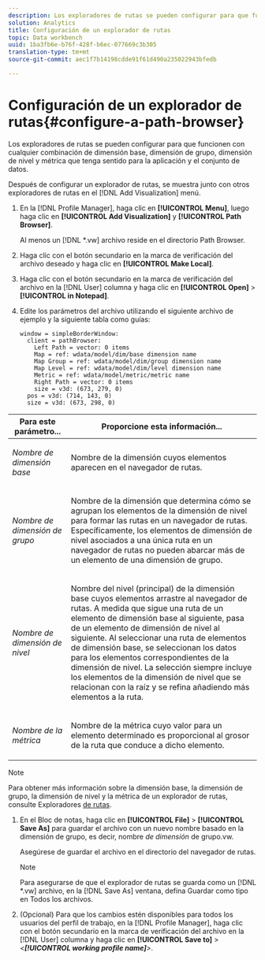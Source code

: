 ```yaml
---
description: Los exploradores de rutas se pueden configurar para que funcionen con cualquier combinación de dimensión base, dimensión de grupo, dimensión de nivel y métrica que tenga sentido para la aplicación y el conjunto de datos.
solution: Analytics
title: Configuración de un explorador de rutas
topic: Data workbench
uuid: 1ba3fb6e-b76f-428f-b6ec-077669c3b305
translation-type: tm+mt
source-git-commit: aec1f7b14198cdde91f61d490a235022943bfedb

---
```



# Configuración de un explorador de rutas{#configure-a-path-browser}

Los exploradores de rutas se pueden configurar para que funcionen con cualquier combinación de dimensión base, dimensión de grupo, dimensión de nivel y métrica que tenga sentido para la aplicación y el conjunto de datos.

Después de configurar un explorador de rutas, se muestra junto con otros exploradores de rutas en el [!DNL Add Visualization] menú.

1. En la [!DNL Profile Manager], haga clic en **[!UICONTROL Menu]**, luego haga clic en **[!UICONTROL Add Visualization]** y **[!UICONTROL Path Browser]**.

   Al menos un [!DNL *.vw] archivo reside en el directorio Path Browser.

1. Haga clic con el botón secundario en la marca de verificación del archivo deseado y haga clic en **[!UICONTROL Make Local]**.
1. Haga clic con el botón secundario en la marca de verificación del archivo en la [!DNL User] columna y haga clic en **[!UICONTROL Open]** > **[!UICONTROL in Notepad]**.
1. Edite los parámetros del archivo utilizando el siguiente archivo de ejemplo y la siguiente tabla como guías:

   ```
   window = simpleBorderWindow: 
     client = pathBrowser: 
       Left Path = vector: 0 items
       Map = ref: wdata/model/dim/base dimension name
       Map Group = ref: wdata/model/dim/group dimension name
       Map Level = ref: wdata/model/dim/level dimension name
       Metric = ref: wdata/model/metric/metric name
       Right Path = vector: 0 items
       size = v3d: (673, 279, 0)
     pos = v3d: (714, 143, 0)
     size = v3d: (673, 298, 0)
   ```

<table id="table_1DCCB4B24B554B72A781B304B5EB155E"> 
 <thead> 
  <tr> 
   <th colname="col1" class="entry"> Para este parámetro... </th> 
   <th colname="col2" class="entry"> Proporcione esta información... </th> 
  </tr> 
 </thead>
 <tbody> 
  <tr> 
   <td colname="col1"> <p><i>Nombre de dimensión base</i> </p> </td> 
   <td colname="col2"> <p>Nombre de la dimensión cuyos elementos aparecen en el navegador de rutas. </p> </td> 
  </tr> 
  <tr> 
   <td colname="col1"> <p><i>Nombre de dimensión de grupo</i> </p> </td> 
   <td colname="col2"> <p>Nombre de la dimensión que determina cómo se agrupan los elementos de la dimensión de nivel para formar las rutas en un navegador de rutas. Específicamente, los elementos de dimensión de nivel asociados a una única ruta en un navegador de rutas no pueden abarcar más de un elemento de una dimensión de grupo. </p> </td> 
  </tr> 
  <tr> 
   <td colname="col1"> <p><i>Nombre de dimensión de nivel</i> </p> </td> 
   <td colname="col2"> <p>Nombre del nivel (principal) de la dimensión base cuyos elementos arrastre al navegador de rutas. A medida que sigue una ruta de un elemento de dimensión base al siguiente, pasa de un elemento de dimensión de nivel al siguiente. Al seleccionar una ruta de elementos de dimensión base, se seleccionan los datos para los elementos correspondientes de la dimensión de nivel. La selección siempre incluye los elementos de la dimensión de nivel que se relacionan con la raíz y se refina añadiendo más elementos a la ruta. </p> </td> 
  </tr> 
  <tr> 
   <td colname="col1"> <p><i>Nombre de la métrica</i> </p> </td> 
   <td colname="col2"> <p>Nombre de la métrica cuyo valor para un elemento determinado es proporcional al grosor de la ruta que conduce a dicho elemento. </p> </td> 
  </tr> 
 </tbody> 
</table>

>[!NOTE]
>
>Para obtener más información sobre la dimensión base, la dimensión de grupo, la dimensión de nivel y la métrica de un explorador de rutas, consulte Exploradores [de rutas](../../../home/c-get-started/c-analysis-vis/c-path-browsers/c-path-browsers.md#concept-f2e9fdafed6e49c2bd111ab425cd6e2b).

1. En el Bloc de notas, haga clic en **[!UICONTROL File]** > **[!UICONTROL Save As]** para guardar el archivo con un nuevo nombre basado en la dimensión de grupo, es decir, nombre *de dimensión* de grupo.vw.

   Asegúrese de guardar el archivo en el directorio del navegador de rutas.

   >[!NOTE]
   >
   >Para asegurarse de que el explorador de rutas se guarda como un [!DNL *.vw] archivo, en la [!DNL Save As] ventana, defina Guardar como tipo en Todos los archivos.

1. (Opcional) Para que los cambios estén disponibles para todos los usuarios del perfil de trabajo, en la [!DNL Profile Manager], haga clic con el botón secundario en la marca de verificación del archivo en la [!DNL User] columna y haga clic en **[!UICONTROL Save to]** > *&lt;**[!UICONTROL working profile name]**>*.
